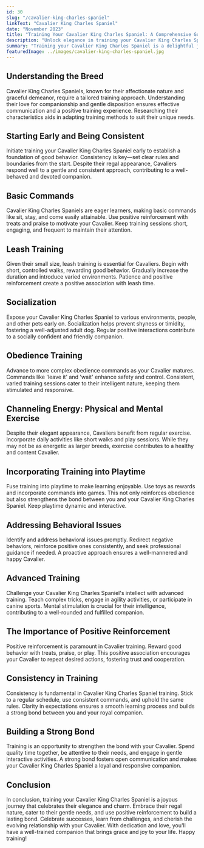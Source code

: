 ```yaml
---
id: 30
slug: "/cavalier-king-charles-spaniel"
linkText: "Cavalier King Charles Spaniel"
date: "November 2023"
title: "Training Your Cavalier King Charles Spaniel: A Comprehensive Guide"
description: "Unlock elegance in training your Cavalier King Charles Spaniel. Our comprehensive guide transforms basics to grace—cultivate obedience and strengthen your bond."
summary: "Training your Cavalier King Charles Spaniel is a delightful journey combining elegance and obedience. In this comprehensive guide, we'll explore key aspects of Cavalier King Charles Spaniel training, providing practical tips for success and fostering a strong bond with your regal companion."
featuredImage: ../images/cavalier-king-charles-spaniel.jpg
---
```


## Understanding the Breed

Cavalier King Charles Spaniels, known for their affectionate nature and graceful demeanor, require a tailored training approach. Understanding their love for companionship and gentle disposition ensures effective communication and a positive training experience. Researching their characteristics aids in adapting training methods to suit their unique needs.

## Starting Early and Being Consistent

Initiate training your Cavalier King Charles Spaniel early to establish a foundation of good behavior. Consistency is key—set clear rules and boundaries from the start. Despite their regal appearance, Cavaliers respond well to a gentle and consistent approach, contributing to a well-behaved and devoted companion.

## Basic Commands

Cavalier King Charles Spaniels are eager learners, making basic commands like sit, stay, and come easily attainable. Use positive reinforcement with treats and praise to motivate your Cavalier. Keep training sessions short, engaging, and frequent to maintain their attention.

## Leash Training

Given their small size, leash training is essential for Cavaliers. Begin with short, controlled walks, rewarding good behavior. Gradually increase the duration and introduce varied environments. Patience and positive reinforcement create a positive association with leash time.

## Socialization

Expose your Cavalier King Charles Spaniel to various environments, people, and other pets early on. Socialization helps prevent shyness or timidity, fostering a well-adjusted adult dog. Regular positive interactions contribute to a socially confident and friendly companion.

## Obedience Training

Advance to more complex obedience commands as your Cavalier matures. Commands like 'leave it' and 'wait' enhance safety and control. Consistent, varied training sessions cater to their intelligent nature, keeping them stimulated and responsive.

## Channeling Energy: Physical and Mental Exercise

Despite their elegant appearance, Cavaliers benefit from regular exercise. Incorporate daily activities like short walks and play sessions. While they may not be as energetic as larger breeds, exercise contributes to a healthy and content Cavalier.

## Incorporating Training into Playtime

Fuse training into playtime to make learning enjoyable. Use toys as rewards and incorporate commands into games. This not only reinforces obedience but also strengthens the bond between you and your Cavalier King Charles Spaniel. Keep playtime dynamic and interactive.

## Addressing Behavioral Issues

Identify and address behavioral issues promptly. Redirect negative behaviors, reinforce positive ones consistently, and seek professional guidance if needed. A proactive approach ensures a well-mannered and happy Cavalier.

## Advanced Training

Challenge your Cavalier King Charles Spaniel's intellect with advanced training. Teach complex tricks, engage in agility activities, or participate in canine sports. Mental stimulation is crucial for their intelligence, contributing to a well-rounded and fulfilled companion.

## The Importance of Positive Reinforcement

Positive reinforcement is paramount in Cavalier training. Reward good behavior with treats, praise, or play. This positive association encourages your Cavalier to repeat desired actions, fostering trust and cooperation.

## Consistency in Training

Consistency is fundamental in Cavalier King Charles Spaniel training. Stick to a regular schedule, use consistent commands, and uphold the same rules. Clarity in expectations ensures a smooth learning process and builds a strong bond between you and your royal companion.

## Building a Strong Bond

Training is an opportunity to strengthen the bond with your Cavalier. Spend quality time together, be attentive to their needs, and engage in gentle interactive activities. A strong bond fosters open communication and makes your Cavalier King Charles Spaniel a loyal and responsive companion.

## Conclusion

In conclusion, training your Cavalier King Charles Spaniel is a joyous journey that celebrates their elegance and charm. Embrace their regal nature, cater to their gentle needs, and use positive reinforcement to build a lasting bond. Celebrate successes, learn from challenges, and cherish the evolving relationship with your Cavalier. With dedication and love, you'll have a well-trained companion that brings grace and joy to your life. Happy training!
